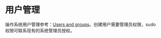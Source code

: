 # 用户管理

操作系统用户管理参考：[Users and groups](https://wiki.archlinux.org/index.php/Users_and_groups_(%E7%AE%80%E4%BD%93%E4%B8%AD%E6%96%87))。创建用户需要管理员权限，sudo 权限可联系现有的系统管理员授权。
